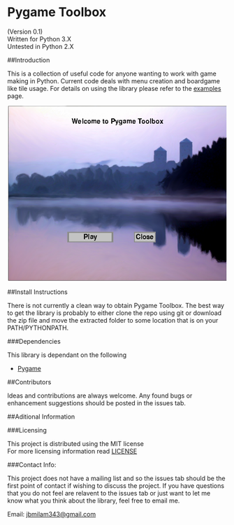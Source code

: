 # Pygame Toolbox

(Version 0.1)  
Written for Python 3.X  
Untested in Python 2.X

##Introduction

This is a collection of useful code for anyone wanting to work with game making in Python. Current code deals with menu creation and boardgame like tile usage. For details on using the library please refer to the [examples](/examples) page.

<p align="center"><img src="./welcome_image.PNG" alt="Snowplow logo" title="Pygame Toolbox Image" height="400" width="500" /></p>


##Install Instructions

There is not currently a clean way to obtain Pygame Toolbox. The best way to get the library is probably to either clone the repo using git or download the zip file and move the extracted folder to some location that is on your PATH/PYTHONPATH.

###Dependencies

This library is dependant on the following

* [Pygame](http://www.pygame.org/download.shtml)

##Contributors

Ideas and contributions are always welcome. Any found bugs or enhancement suggestions should be posted in the issues tab. 

##Aditional Information

###Licensing

This project is distributed using the MIT license  
For more licensing information read [LICENSE](./LICENSE)  

###Contact Info:

This project does not have a mailing list and so the issues tab should be the first point of contact if wishing to discuss the project. If you have questions that you do not feel are relavent to the issues tab or just want to let me know what you think about the library, feel free to email me.
  
Email: <a href="mailto:jmilam343@gmail.com">jbmilam343@gmail.com</a>